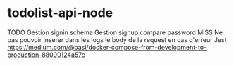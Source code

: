 # todolist-api-node

TODO
    Gestion signin schema
    Gestion signup compare password
MISS
    Ne pas pouvoir inserer dans les logs le body de la request en cas d'erreur
Jest
https://medium.com/@basi/docker-compose-from-development-to-production-88000124a57c